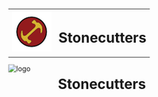 <table>
  <tr >
    <td align="left">
      <img src="./Images/LogoMagios.jpg" alt="Logo" width="80">
    </td>
    <td>
      <h1>Stonecutters</h1>
    </td>
  </tr>
</table>

<div>
  <img src="./Images/LogoMagics.jpg" alt="logo" width="80" style="float: left;">
  <h1 style="margin: 0; padding-left: 100px; line-height: 80px;">Stonecutters</h1>
</div>